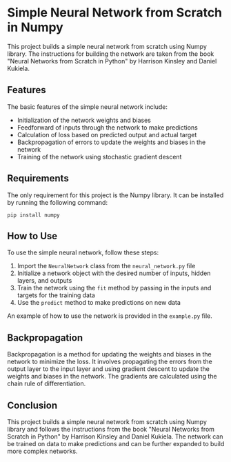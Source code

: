 # Simple Neural Network from Scratch in Numpy

This project builds a simple neural network from scratch using Numpy library. The instructions for building the network are taken from the book "Neural Networks from Scratch in Python" by Harrison Kinsley and Daniel Kukiela.

## Features

The basic features of the simple neural network include:

- Initialization of the network weights and biases
- Feedforward of inputs through the network to make predictions
- Calculation of loss based on predicted output and actual target
- Backpropagation of errors to update the weights and biases in the network
- Training of the network using stochastic gradient descent

## Requirements

The only requirement for this project is the Numpy library. It can be installed by running the following command:

`pip install numpy`

## How to Use

To use the simple neural network, follow these steps:

1. Import the `NeuralNetwork` class from the `neural_network.py` file
2. Initialize a network object with the desired number of inputs, hidden layers, and outputs
3. Train the network using the `fit` method by passing in the inputs and targets for the training data
4. Use the `predict` method to make predictions on new data

An example of how to use the network is provided in the `example.py` file.

## Backpropagation

Backpropagation is a method for updating the weights and biases in the network to minimize the loss. It involves propagating the errors from the output layer to the input layer and using gradient descent to update the weights and biases in the network. The gradients are calculated using the chain rule of differentiation.

## Conclusion

This project builds a simple neural network from scratch using Numpy library and follows the instructions from the book "Neural Networks from Scratch in Python" by Harrison Kinsley and Daniel Kukiela. The network can be trained on data to make predictions and can be further expanded to build more complex networks.
